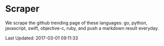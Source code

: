 # Scraper

We scrape the github trending page of these languages: go, python, javascript, swift, objective-c, ruby, and push a markdown result everyday.

Last Updated: 2017-03-01 09:11:33